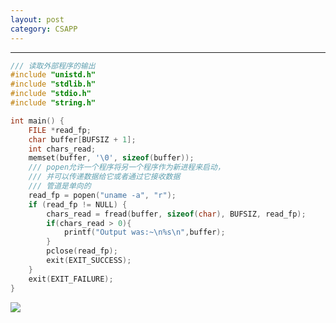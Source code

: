 ```yaml
---
layout: post 
category: CSAPP 
---
```

---

```c
/// 读取外部程序的输出
#include "unistd.h"
#include "stdlib.h"
#include "stdio.h"
#include "string.h"

int main() {
    FILE *read_fp;
    char buffer[BUFSIZ + 1];
    int chars_read;
    memset(buffer, '\0', sizeof(buffer));
    /// popen允许一个程序将另一个程序作为新进程来启动，
    /// 并可以传递数据给它或者通过它接收数据
    /// 管道是单向的
    read_fp = popen("uname -a", "r");
    if (read_fp != NULL) {
        chars_read = fread(buffer, sizeof(char), BUFSIZ, read_fp);
        if(chars_read > 0){
            printf("Output was:~\n%s\n",buffer);
        }
        pclose(read_fp);
        exit(EXIT_SUCCESS);
    }
    exit(EXIT_FAILURE);
}
```

![](../../www/assets/pic/2021-07-31%2015-44-47%20%E7%9A%84%E5%B1%8F%E5%B9%95%E6%88%AA%E5%9B%BE.png)

